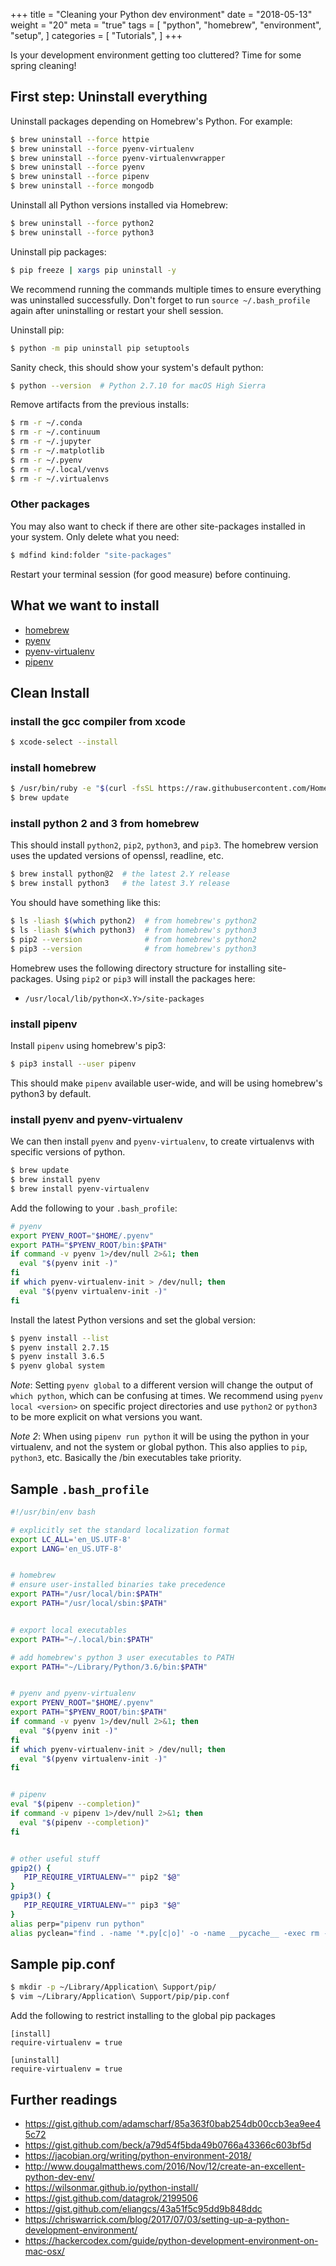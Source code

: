 +++
title = "Cleaning your Python dev environment"
date = "2018-05-13"
weight = "20"
meta = "true"
tags = [
    "python",
    "homebrew",
    "environment",
    "setup",
]
categories = [
    "Tutorials",
]
+++

Is your development environment getting too cluttered? Time for some spring cleaning!

## First step: Uninstall everything

Uninstall packages depending on Homebrew's Python. For example:

```bash
$ brew uninstall --force httpie
$ brew uninstall --force pyenv-virtualenv
$ brew uninstall --force pyenv-virtualenvwrapper
$ brew uninstall --force pyenv
$ brew uninstall --force pipenv
$ brew uninstall --force mongodb
```

Uninstall all Python versions installed via Homebrew:

```bash
$ brew uninstall --force python2
$ brew uninstall --force python3
```

Uninstall pip packages:

```bash
$ pip freeze | xargs pip uninstall -y
```

We recommend running the commands multiple times to ensure everything was uninstalled successfully. Don't forget to run `source ~/.bash_profile` again after uninstalling or restart your shell session.

Uninstall pip:

```bash
$ python -m pip uninstall pip setuptools
```

Sanity check, this should show your system's default python:

```bash
$ python --version  # Python 2.7.10 for macOS High Sierra
```

Remove artifacts from the previous installs:

```bash
$ rm -r ~/.conda
$ rm -r ~/.continuum
$ rm -r ~/.jupyter
$ rm -r ~/.matplotlib
$ rm -r ~/.pyenv
$ rm -r ~/.local/venvs
$ rm -r ~/.virtualenvs
```

### Other packages

You may also want to check if there are other site-packages installed in your system. Only delete what you need:

```bash
$ mdfind kind:folder "site-packages"
```

Restart your terminal session (for good measure) before continuing.

## What we want to install

* [homebrew](https://brew.sh/)
* [pyenv](https://github.com/pyenv/pyenv)
* [pyenv-virtualenv](https://github.com/pyenv/pyenv-virtualenv)
* [pipenv](https://github.com/pypa/pipenv)

## Clean Install

### install the gcc compiler from xcode

```bash
$ xcode-select --install
```

### install homebrew

```bash
$ /usr/bin/ruby -e "$(curl -fsSL https://raw.githubusercontent.com/Homebrew/install/master/install)"
$ brew update
```

### install python 2 and 3 from homebrew

This should install `python2`, `pip2`, `python3`, and `pip3`. The homebrew version uses the updated versions of openssl, readline, etc.

```bash
$ brew install python@2  # the latest 2.Y release
$ brew install python3   # the latest 3.Y release
```

You should have something like this:

```bash
$ ls -liash $(which python2)  # from homebrew's python2
$ ls -liash $(which python3)  # from homebrew's python3
$ pip2 --version              # from homebrew's python2
$ pip3 --version              # from homebrew's python3
```

Homebrew uses the following directory structure for installing site-packages. Using `pip2` or `pip3` will install the packages here:

* `/usr/local/lib/python<X.Y>/site-packages`

### install pipenv

Install `pipenv` using homebrew's pip3:

```bash
$ pip3 install --user pipenv
```

This should make `pipenv` available user-wide, and will be using homebrew's python3 by default.

### install pyenv and pyenv-virtualenv

We can then install `pyenv` and `pyenv-virtualenv`, to create virtualenvs with specific versions of python.

```bash
$ brew update
$ brew install pyenv
$ brew install pyenv-virtualenv
```

Add the following to your `.bash_profile`:

```bash
# pyenv
export PYENV_ROOT="$HOME/.pyenv"
export PATH="$PYENV_ROOT/bin:$PATH"
if command -v pyenv 1>/dev/null 2>&1; then
  eval "$(pyenv init -)"
fi
if which pyenv-virtualenv-init > /dev/null; then
  eval "$(pyenv virtualenv-init -)"
fi
```

Install the latest Python versions and set the global version:

```bash
$ pyenv install --list
$ pyenv install 2.7.15
$ pyenv install 3.6.5
$ pyenv global system
```

*Note*: Setting `pyenv global` to a different version will change the output of `which python`, which can be confusing at times. We recommend using `pyenv local <version>` on specific project directories and use `python2` or `python3` to be more explicit on what versions you want.

*Note 2*: When using `pipenv run python` it will be using the python in your virtualenv, and not the system or global python. This also applies to `pip`, `python3`, etc. Basically the <env>/bin executables take priority.

## Sample `.bash_profile`

```bash
#!/usr/bin/env bash

# explicitly set the standard localization format
export LC_ALL='en_US.UTF-8'
export LANG='en_US.UTF-8'


# homebrew
# ensure user-installed binaries take precedence
export PATH="/usr/local/bin:$PATH"
export PATH="/usr/local/sbin:$PATH"


# export local executables
export PATH="~/.local/bin:$PATH"

# add homebrew's python 3 user executables to PATH
export PATH="~/Library/Python/3.6/bin:$PATH"


# pyenv and pyenv-virtualenv
export PYENV_ROOT="$HOME/.pyenv"
export PATH="$PYENV_ROOT/bin:$PATH"
if command -v pyenv 1>/dev/null 2>&1; then
  eval "$(pyenv init -)"
fi
if which pyenv-virtualenv-init > /dev/null; then
  eval "$(pyenv virtualenv-init -)"
fi


# pipenv
eval "$(pipenv --completion)"
if command -v pipenv 1>/dev/null 2>&1; then
  eval "$(pipenv --completion)"
fi


# other useful stuff
gpip2() {
   PIP_REQUIRE_VIRTUALENV="" pip2 "$@"
}
gpip3() {
   PIP_REQUIRE_VIRTUALENV="" pip3 "$@"
}
alias perp="pipenv run python"
alias pyclean="find . -name '*.py[c|o]' -o -name __pycache__ -exec rm -rf {} +"
```

## Sample pip.conf

```bash
$ mkdir -p ~/Library/Application\ Support/pip/
$ vim ~/Library/Application\ Support/pip/pip.conf
```

Add the following to restrict installing to the global pip packages
```
[install]
require-virtualenv = true

[uninstall]
require-virtualenv = true
```

## Further readings

* https://gist.github.com/adamscharf/85a363f0bab254db00ccb3ea9ee45c72
* https://gist.github.com/beck/a79d54f5bda49b0766a43366c603bf5d
* https://jacobian.org/writing/python-environment-2018/
* http://www.dougalmatthews.com/2016/Nov/12/create-an-excellent-python-dev-env/
* https://wilsonmar.github.io/python-install/
* https://gist.github.com/datagrok/2199506
* https://gist.github.com/eliangcs/43a51f5c95dd9b848ddc
* https://chriswarrick.com/blog/2017/07/03/setting-up-a-python-development-environment/
* https://hackercodex.com/guide/python-development-environment-on-mac-osx/
